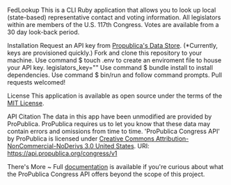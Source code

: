 FedLookup
This is a CLI Ruby application that allows you to look up local (state-based) representative contact and voting information. All legislators within are members of the U.S. 117th Congress. Votes are available from a 30 day look-back period.

Installation
Request an API key from <a href="https://www.propublica.org/datastore/api/propublica-congress-api">Propublica's Data Store</a>. (*Currently, keys are provisioned quickly.)
Fork and clone this repository to your machine.
Use command $ touch .env to create an enviroment file to house your API key. 
    legislators_key="<YOUR API KEY HERE>"
Use command $ bundle install to install dependencies.
Use command $ bin/run and follow command prompts.
Pull requests welcomed!

License
This application is available as open source under the terms of the <a href="https://opensource.org/licenses/MIT">MIT License</a>.

API Citation
The data in this app have been unmodified are provided by ProPublica.
ProPublica requires us to let you know that these data may contain errors and omissions from time to time.
'ProPublica Congress API' by ProPublica is licensed under <a href="https://creativecommons.org/licenses/by-nc-nd/3.0/legalcode">Creative Commons Attribution-NonCommercial-NoDerivs 3.0 United States</a>.
URI: https://api.propublica.org/congress/v1

There's More ~
Full <a href="https://projects.propublica.org/api-docs/congress-api/">documentation</a> is available if you're curious about what the ProPublica Congress API offers beyond the scope of this project.

